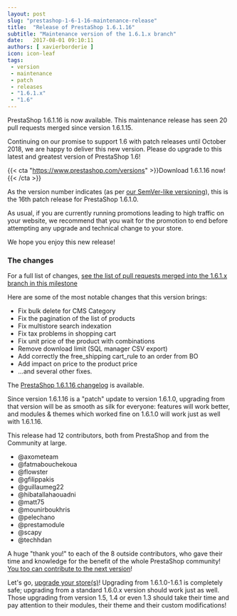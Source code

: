 ```yaml
---
layout: post
slug: "prestashop-1-6-1-16-maintenance-release"
title:  "Release of PrestaShop 1.6.1.16"
subtitle: "Maintenance version of the 1.6.1.x branch"
date:   2017-08-01 09:10:11
authors: [ xavierborderie ]
icon: icon-leaf
tags:
 - version
 - maintenance
 - patch
 - releases
 - "1.6.1.x"
 - "1.6"
---
```


PrestaShop 1.6.1.16 is now available. This maintenance release has seen 20 pull requests merged since version 1.6.1.15.

Continuing on our promise to support 1.6 with patch releases until October 2018, we are happy to deliver this new version. Please do upgrade to this latest and greatest version of PrestaShop 1.6!

{{< cta "https://www.prestashop.com/versions" >}}Download 1.6.1.16 now!{{< /cta >}}

As the version number indicates (as per [our SemVer-like versioning](http://build.prestashop.com/news/a-more-semantic-versioning-scheme/)), this is the 16th patch release for PrestaShop 1.6.1.0.

As usual, if you are currently running promotions leading to high traffic on your website, we recommend that you wait for the promotion to end before attempting any upgrade and technical change to your store.

We hope you enjoy this new release!


### The changes

For a full list of changes, [see the list of pull requests merged into the 1.6.1.x branch in this milestone](https://github.com/PrestaShop/PrestaShop/pulls?utf8=%E2%9C%93&q=is%3Apr%20is%3Amerged%20milestone%3A1.6.1.16)

Here are some of the most notable changes that this version brings:

* Fix bulk delete for CMS Category
* Fix the pagination of the list of products 
* Fix multistore search indexation
* Fix tax problems in shopping cart
* Fix unit price of the product with combinations
* Remove download limit (SQL manager CSV export)
* Add correctly the free\_shipping cart\_rule to an order from BO
* Add impact on price to the product price
* ...and several other fixes.


The [PrestaShop 1.6.1.16 changelog](https://www.prestashop.com/en/system/files/ps_releases/changelog_1.6.1.16.txt) is available.

Since version 1.6.1.16 is a "patch" update to version 1.6.1.0, upgrading from that version will be as smooth as silk for everyone: features will work better, and modules & themes which worked fine on 1.6.1.0 will work just as well with 1.6.1.16.

This release had 12 contributors, both from PrestaShop and from the Community at large.

* @axometeam 
* @fatmabouchekoua 
* @flowster
* @gfilippakis 
* @guillaumeg22 
* @hibatallahaouadni 
* @matt75 
* @mounirboukhris 
* @pelechano 
* @prestamodule 
* @scapy 
* @techhdan 

A huge "thank you!" to each of the 8 outside contributors, who gave their time and knowledge for the benefit of the whole PrestaShop community! [You too can contribute to the next version](http://doc.prestashop.com/display/PS16/Contributing+code+to+PrestaShop)!

Let's go, [upgrade your store(s)](http://doc.prestashop.com/display/PS16/Updating+PrestaShop)! Upgrading from 1.6.1.0-1.6.1 is completely safe; upgrading from a standard 1.6.0.x version should work just as well. Those upgrading from version 1.5, 1.4 or even 1.3 should take their time and pay attention to their modules, their theme and their custom modifications!
